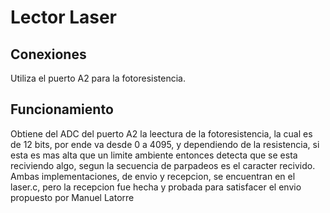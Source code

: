 # Lector Laser

## Conexiones
Utiliza el puerto A2 para la fotoresistencia. 

## Funcionamiento
Obtiene del ADC del puerto A2 la leectura de la fotoresistencia, la cual es de 12 bits, por ende va desde 0 a 4095, y dependiendo de la resistencia, si esta es mas alta que un limite ambiente entonces detecta que se esta reciviendo algo, segun la secuencia de parpadeos es el caracter recivido.
Ambas implementaciones, de envio y recepcion, se encuentran en el laser.c, pero la recepcion fue hecha y probada para satisfacer el envio propuesto por Manuel Latorre
